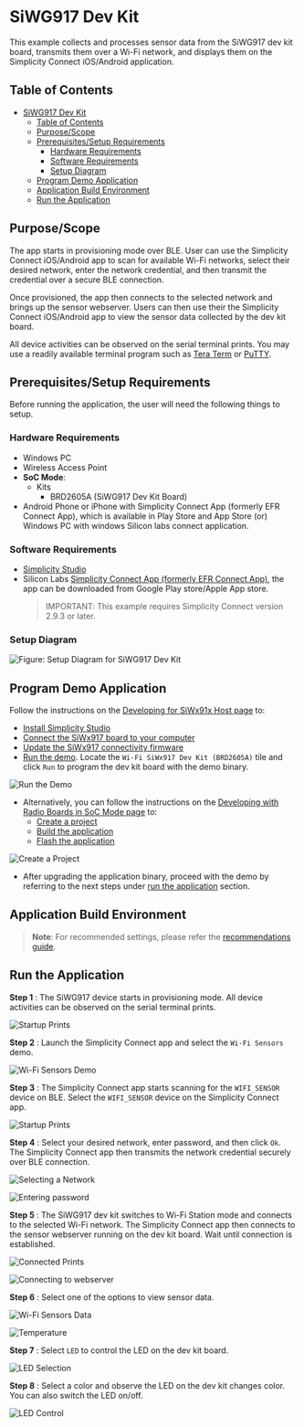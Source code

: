 # SiWG917 Dev Kit

This example collects and processes sensor data from the SiWG917 dev kit board, transmits them over a Wi-Fi network, and displays them on the Simplicity Connect iOS/Android application.

## Table of Contents

- [SiWG917 Dev Kit](#siwg917-dev-kit)
  - [Table of Contents](#table-of-contents)
  - [Purpose/Scope](#purposescope)
  - [Prerequisites/Setup Requirements](#prerequisitessetup-requirements)
    - [Hardware Requirements](#hardware-requirements)
    - [Software Requirements](#software-requirements)
    - [Setup Diagram](#setup-diagram)
  - [Program Demo Application](#program-demo-application)
  - [Application Build Environment](#application-build-environment)
  - [Run the Application](#run-the-application)

## Purpose/Scope

The app starts in provisioning mode over BLE. User can use the Simplicity Connect iOS/Android app to scan for available Wi-Fi networks, select their desired network, enter the network credential, and then transmit the credential over a secure BLE connection.

Once provisioned, the app then connects to the selected network and brings up the sensor webserver. Users can then use their the Simplicity Connect iOS/Android app to view the sensor data collected by the dev kit board.

All device activities can be observed on the serial terminal prints. You may use a readily available terminal program such as [Tera Term](https://teratermproject.github.io/index-en.html) or [PuTTY](https://www.putty.org/).

## Prerequisites/Setup Requirements

 Before running the application, the user will need the following things to setup.

### Hardware Requirements

- Windows PC
- Wireless Access Point
- **SoC Mode**:
  - Kits
    - BRD2605A (SiWG917 Dev Kit Board)
- Android Phone or iPhone with Simplicity Connect App (formerly EFR Connect App), which is available in Play Store and App Store (or) Windows PC with windows Silicon labs connect application.

### Software Requirements

- [Simplicity Studio](https://www.silabs.com/developers/simplicity-studio)
- Silicon Labs [Simplicity Connect App (formerly EFR Connect App)](https://www.silabs.com/developers/simplicity-connect-mobile-app?tab=downloads), the app can be downloaded from Google Play store/Apple App store.
  > IMPORTANT: This example requires Simplicity Connect version 2.9.3 or later.

### Setup Diagram

![Figure: Setup Diagram for SiWG917 Dev Kit](resources/readme/embedded-sensor-demo-setup.png)

## Program Demo Application

  Follow the instructions on the [Developing for SiWx91x Host page](https://docs.silabs.com/wiseconnect/latest/wiseconnect-developers-guide-developing-for-silabs-hosts/#install-simplicity-studio) to:

- [Install Simplicity Studio](https://docs.silabs.com/wiseconnect/latest/wiseconnect-developers-guide-developing-for-silabs-hosts/#install-simplicity-studio)
- [Connect the SiWx917 board to your computer](https://docs.silabs.com/wiseconnect/latest/wiseconnect-developers-guide-developing-for-silabs-hosts/#connect-si-wx91x-to-computer)
- [Update the SiWx917 connectivity firmware](https://docs.silabs.com/wiseconnect/latest/wiseconnect-developers-guide-developing-for-silabs-hosts/#update-si-wx91x-connectivity-firmware)
- [Run the demo](https://docs.silabs.com/wiseconnect/latest/wiseconnect-getting-started/getting-started-with-soc-mode#run-the-demo). Locate the `Wi-Fi SiWx917 Dev Kit (BRD2605A)` tile and click `Run` to program the dev kit board with the demo binary. 

![Run the Demo](resources/readme/demo-run.png)

- Alternatively, you can follow the instructions on the [Developing with Radio Boards in SoC Mode page](https://docs.silabs.com/wiseconnect/latest/wiseconnect-developers-guide-developing-for-silabs-hosts/#developing-with-wi-se-connect-sdk-v3-x-with-si-wx91x-radio-boards) to:
  - [Create a project](https://docs.silabs.com/wiseconnect/latest/wiseconnect-developers-guide-developing-for-silabs-hosts/#create-a-project)
  - [Build the application](https://docs.silabs.com/wiseconnect/latest/wiseconnect-developers-guide-developing-for-silabs-hosts/#build-an-application)
  - [Flash the application](https://docs.silabs.com/wiseconnect/latest/wiseconnect-developers-guide-developing-for-silabs-hosts/#flash-an-application)

![Create a Project](resources/readme/create-project.png)

- After upgrading the application binary, proceed with the demo by referring to the next steps under [run the application](#run-the-application) section.

## Application Build Environment

> **Note**: For recommended settings, please refer the [recommendations guide](https://docs.silabs.com/wiseconnect/latest/wiseconnect-developers-guide-prog-recommended-settings/).

## Run the Application

**Step 1** : The SiWG917 device starts in provisioning mode. All device activities can be observed on the serial terminal prints.

![Startup Prints](resources/readme/startup-prints.png)

**Step 2** : Launch the Simplicity Connect app and select the `Wi-Fi Sensors` demo.

![Wi-Fi Sensors Demo](resources/readme/wifi-sensors-demo.png)

**Step 3** : The Simplicity Connect app starts scanning for the `WIFI_SENSOR` device on BLE. Select the `WIFI_SENSOR` device on the Simplicity Connect app.

![Startup Prints](resources/readme/wifi-sensor-device-selection.png)

**Step 4** : Select your desired network, enter password, and then click `Ok`. The Simplicity Connect app then transmits the network credential securely over BLE connection.

![Selecting a Network](resources/readme/selecting-a-network.png)

![Entering password](resources/readme/entering-password.png)

**Step 5** : The SiWG917 dev kit switches to Wi-Fi Station mode and connects to the selected Wi-Fi network. The Simplicity Connect app then connects to the sensor webserver running on the dev kit board. Wait until connection is established.

![Connected Prints](resources/readme/connected-prints.png)

![Connecting to webserver](resources/readme/connecting-to-webserver.png)

**Step 6** : Select one of the options to view sensor data.

![Wi-Fi Sensors Data](resources/readme/wifi-sensors-data.png)

![Temperature](resources/readme/temperature.png)

**Step 7** : Select `LED` to control the LED on the dev kit board.

![LED Selection](resources/readme/led-selection.png)

**Step 8** : Select a color and observe the LED on the dev kit changes color. You can also switch the LED on/off.

![LED Control](resources/readme/led-control.png)
